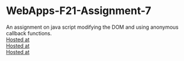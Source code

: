# WebApps-F21-Assignment-7
An assignment on java script modifying the DOM and using anonymous callback functions.<br>
[Hosted at](https://44-563-webapps-f21.github.io/webapps-f21-assignment-7-Sriharsha1234567/reaction.html)<br>
[Hosted at](https://44-563-webapps-f21.github.io/webapps-f21-assignment-7-Sriharsha1234567/stack.html)<br>
[Hosted at](https://44-563-webapps-f21.github.io/webapps-f21-assignment-7-Sriharsha1234567/flex-add-elements.html)<br>


